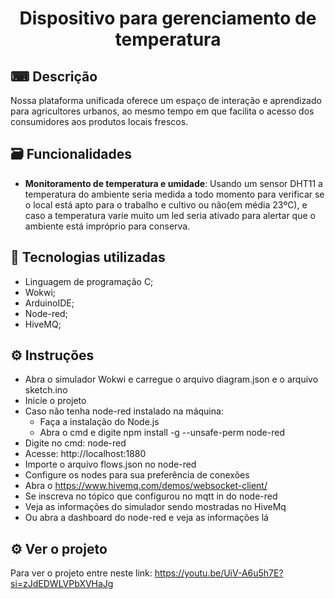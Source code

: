 <h1 align="center"> Dispositivo para gerenciamento de temperatura </h1>


## ⌨ Descrição  

Nossa plataforma unificada oferece um espaço de interação e aprendizado para agricultores urbanos, ao mesmo tempo em que facilita o acesso dos consumidores aos produtos locais frescos.

## 🗃 Funcionalidades
* <b>Monitoramento de temperatura e umidade</b>: Usando um sensor DHT11 a temperatura do ambiente seria medida a todo momento para verificar se o local está apto para o trabalho e cultivo ou não(em média 23ºC), e caso a temperatura varie muito um led seria ativado para alertar que o ambiente está impróprio para conserva.


 ## 🔗 Tecnologias utilizadas
 * Linguagem de programação C;
 * Wokwi;
 * ArduinoIDE;
 * Node-red;
 * HiveMQ;

 ## ⚙ Instruções
 * Abra o simulador Wokwi e carregue o arquivo diagram.json e o arquivo sketch.ino
 * Inicie o projeto
 * Caso não tenha node-red instalado na máquina:
   * Faça a instalação do Node.js
   * Abra o cmd e digite npm install -g --unsafe-perm node-red
 *  Digite no cmd: node-red
 *  Acesse: http://localhost:1880
 *  Importe o arquivo flows.json no node-red
 *  Configure os nodes para sua preferência de conexões
 *  Abra o https://www.hivemq.com/demos/websocket-client/
 *  Se inscreva no tópico que configurou no mqtt in do node-red
 *  Veja as informações do simulador sendo mostradas no HiveMq
 *  Ou abra a dashboard do node-red e veja as informações lá
  


 ## ⚙ Ver o projeto
 Para ver o projeto entre neste link:
 https://youtu.be/UiV-A6u5h7E?si=zJdEDWLVPbXVHaJg
